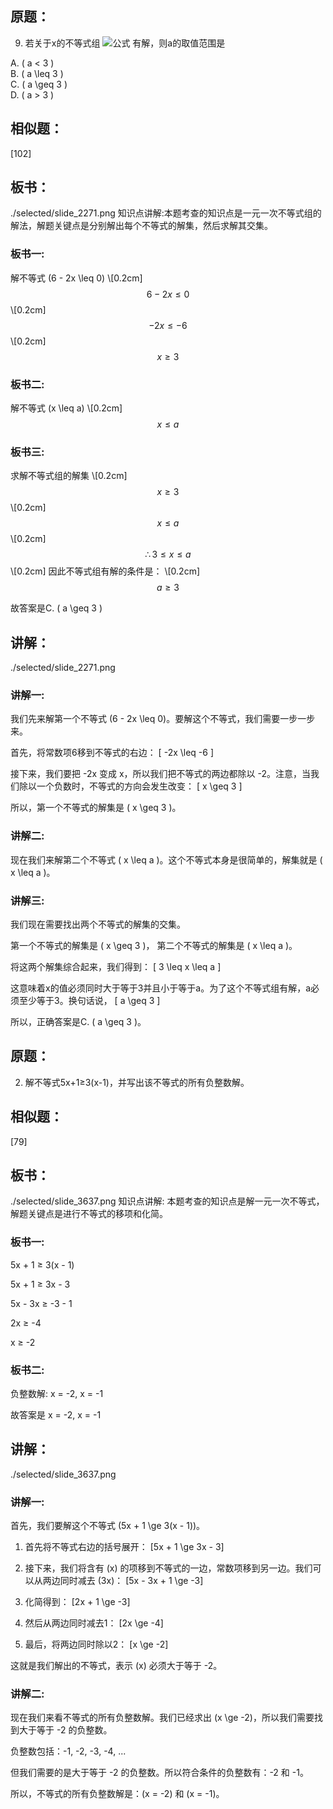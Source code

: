 ## 原题：
 9. 若关于x的不等式组 ![公式](https://latex.codecogs.com/png.latex?\left\{\begin{matrix}6-2x\leq0\\x\leq{a}\end{matrix}\right.) 有解，则a的取值范围是

A. \( a < 3 \)  
B. \( a \leq 3 \)  
C. \( a \geq 3 \)  
D. \( a > 3 \) 

## 相似题：
 [102] 

## 板书：
 ./selected/slide_2271.png 
 知识点讲解:本题考查的知识点是一元一次不等式组的解法，解题关键点是分别解出每个不等式的解集，然后求解其交集。

### 板书一:
解不等式 \(6 - 2x \leq 0\)
\\[0.2cm]
$$6 - 2x \leq 0$$
\\[0.2cm]
$$-2x \leq -6$$
\\[0.2cm]
$$x \geq 3$$

### 板书二:
解不等式 \(x \leq a\)
\\[0.2cm]
$$x \leq a$$

### 板书三:
求解不等式组的解集
\\[0.2cm]
$$x \geq 3$$
\\[0.2cm]
$$x \leq a$$
\\[0.2cm]
$$\therefore 3 \leq x \leq a$$
\\[0.2cm]
因此不等式组有解的条件是：
\\[0.2cm]
$$a \geq 3$$

故答案是C. \( a \geq 3 \) 

## 讲解：
 ./selected/slide_2271.png 
 ### 讲解一:
我们先来解第一个不等式 \(6 - 2x \leq 0\)。要解这个不等式，我们需要一步一步来。

首先，将常数项6移到不等式的右边：
\[ -2x \leq -6 \]

接下来，我们要把 -2x 变成 x，所以我们把不等式的两边都除以 -2。注意，当我们除以一个负数时，不等式的方向会发生改变：
\[ x \geq 3 \]

所以，第一个不等式的解集是 \( x \geq 3 \)。

### 讲解二:
现在我们来解第二个不等式 \( x \leq a \)。这个不等式本身是很简单的，解集就是 \( x \leq a \)。

### 讲解三:
我们现在需要找出两个不等式的解集的交集。

第一个不等式的解集是 \( x \geq 3 \)，
第二个不等式的解集是 \( x \leq a \)。

将这两个解集综合起来，我们得到：
\[ 3 \leq x \leq a \]

这意味着x的值必须同时大于等于3并且小于等于a。为了这个不等式组有解，a必须至少等于3。换句话说，
\[ a \geq 3 \]

所以，正确答案是C. \( a \geq 3 \)。 

## 原题：
 2. 解不等式5x+1≥3(x-1)，并写出该不等式的所有负整数解。 

## 相似题：
 [79] 

## 板书：
 ./selected/slide_3637.png 
 知识点讲解: 本题考查的知识点是解一元一次不等式，解题关键点是进行不等式的移项和化简。

### 板书一:
5x + 1 ≥ 3(x - 1)

5x + 1 ≥ 3x - 3

5x - 3x ≥ -3 - 1

2x ≥ -4

x ≥ -2

### 板书二:
负整数解: x = -2, x = -1

故答案是 x = -2, x = -1 

## 讲解：
 ./selected/slide_3637.png 
 ### 讲解一:
首先，我们要解这个不等式 \(5x + 1 \ge 3(x - 1)\)。

1. 首先将不等式右边的括号展开：
\[5x + 1 \ge 3x - 3\]

2. 接下来，我们将含有 \(x\) 的项移到不等式的一边，常数项移到另一边。我们可以从两边同时减去 \(3x\)：
\[5x - 3x + 1 \ge -3\]

3. 化简得到：
\[2x + 1 \ge -3\]

4. 然后从两边同时减去1：
\[2x \ge -4\]

5. 最后，将两边同时除以2：
\[x \ge -2\]

这就是我们解出的不等式，表示 \(x\) 必须大于等于 -2。

### 讲解二:
现在我们来看不等式的所有负整数解。我们已经求出 \(x \ge -2\)，所以我们需要找到大于等于 -2 的负整数。

负整数包括：-1, -2, -3, -4, ...

但我们需要的是大于等于 -2 的负整数。所以符合条件的负整数有：-2 和 -1。

所以，不等式的所有负整数解是：\(x = -2\) 和 \(x = -1\)。 

